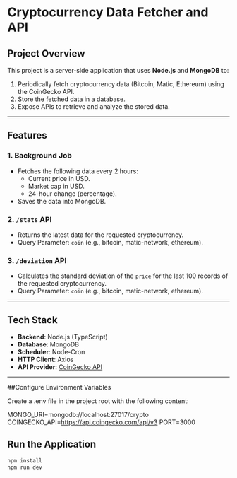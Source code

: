 # Cryptocurrency Data Fetcher and API

## Project Overview
This project is a server-side application that uses **Node.js** and **MongoDB** to:
1. Periodically fetch cryptocurrency data (Bitcoin, Matic, Ethereum) using the CoinGecko API.
2. Store the fetched data in a database.
3. Expose APIs to retrieve and analyze the stored data.

---

## Features

### 1. Background Job
- Fetches the following data every 2 hours:
  - Current price in USD.
  - Market cap in USD.
  - 24-hour change (percentage).
- Saves the data into MongoDB.

### 2. `/stats` API
- Returns the latest data for the requested cryptocurrency.
- Query Parameter: `coin` (e.g., bitcoin, matic-network, ethereum).

### 3. `/deviation` API
- Calculates the standard deviation of the `price` for the last 100 records of the requested cryptocurrency.
- Query Parameter: `coin` (e.g., bitcoin, matic-network, ethereum).

---

## Tech Stack
- **Backend**: Node.js (TypeScript)
- **Database**: MongoDB
- **Scheduler**: Node-Cron
- **HTTP Client**: Axios
- **API Provider**: [CoinGecko API](https://docs.coingecko.com/v3.0.1/reference/introduction)

---

##Configure Environment Variables

Create a .env file in the project root with the following content:

MONGO_URI=mongodb://localhost:27017/crypto
COINGECKO_API=https://api.coingecko.com/api/v3
PORT=3000



## Run the Application
```bash
npm install
npm run dev



